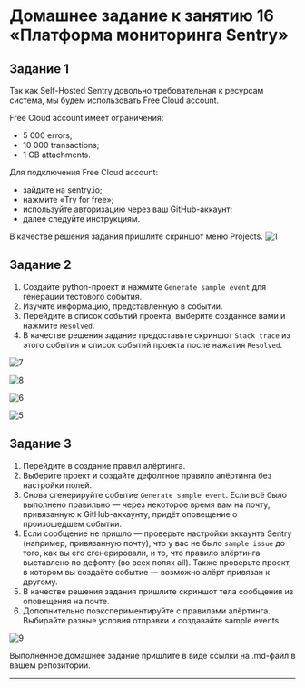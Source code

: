# Домашнее задание к занятию 16 «Платформа мониторинга Sentry»

## Задание 1

Так как Self-Hosted Sentry довольно требовательная к ресурсам система, мы будем использовать Free Сloud account.

Free Cloud account имеет ограничения:

- 5 000 errors;
- 10 000 transactions;
- 1 GB attachments.

Для подключения Free Cloud account:

- зайдите на sentry.io;
- нажмите «Try for free»;
- используйте авторизацию через ваш GitHub-аккаунт;
- далее следуйте инструкциям.

В качестве решения задания пришлите скриншот меню Projects.
![1](https://github.com/AlexanderM33/mnt-homeworks-m/assets/122460278/e7d95027-ada6-4626-9fe3-730a4264787d)

## Задание 2

1. Создайте python-проект и нажмите `Generate sample event` для генерации тестового события.
1. Изучите информацию, представленную в событии.
1. Перейдите в список событий проекта, выберите созданное вами и нажмите `Resolved`.
1. В качестве решения задание предоставьте скриншот `Stack trace` из этого события и список событий проекта после нажатия `Resolved`.

![7](https://github.com/AlexanderM33/mnt-homeworks-m/assets/122460278/4aee2725-8543-4445-a9c0-2dfae71c6103)

![8](https://github.com/AlexanderM33/mnt-homeworks-m/assets/122460278/aadafa83-829c-4bdd-84c3-5a6c734f6833)

![6](https://github.com/AlexanderM33/mnt-homeworks-m/assets/122460278/12115373-73d3-4689-b2f0-86516f2af52d)

![5](https://github.com/AlexanderM33/mnt-homeworks-m/assets/122460278/367d4a1a-31c5-4ec9-9663-8fc702f21901)



## Задание 3

1. Перейдите в создание правил алёртинга.
2. Выберите проект и создайте дефолтное правило алёртинга без настройки полей.
3. Снова сгенерируйте событие `Generate sample event`.
Если всё было выполнено правильно — через некоторое время вам на почту, привязанную к GitHub-аккаунту, придёт оповещение о произошедшем событии.
4. Если сообщение не пришло — проверьте настройки аккаунта Sentry (например, привязанную почту), что у вас не было 
`sample issue` до того, как вы его сгенерировали, и то, что правило алёртинга выставлено по дефолту (во всех полях all).
Также проверьте проект, в котором вы создаёте событие — возможно алёрт привязан к другому.
5. В качестве решения задания пришлите скриншот тела сообщения из оповещения на почте.
6. Дополнительно поэкспериментируйте с правилами алёртинга. Выбирайте разные условия отправки и создавайте sample events. 

![9](https://github.com/AlexanderM33/mnt-homeworks-m/assets/122460278/4a79db12-8d5f-4f6b-b256-2c20b87f88f1)




Выполненное домашнее задание пришлите в виде ссылки на .md-файл в вашем репозитории.

---
